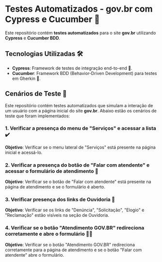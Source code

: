 # Testes Automatizados - gov.br com Cypress e Cucumber 🚀

Este repositório contém **testes automatizados** para o site **gov.br** utilizando **Cypress** e **Cucumber BDD**.

## Tecnologias Utilizadas 🛠️

- **Cypress**: Framework de testes de integração end-to-end 🧪.
- **Cucumber**: Framework BDD (Behavior-Driven Development) para testes em Gherkin 📜.

## Cenários de Teste 📝

Este repositório contém testes automatizados que simulam a interação de um usuário com a página inicial do site **gov.br**. Abaixo estão os cenários de teste que foram implementados:

### 1. **Verificar a presença do menu de "Serviços" e acessar a lista** ✔️

**Objetivo**: Verificar se o menu lateral de "Serviços" está presente na página inicial e acessá-lo.

### 2. **Verificar a presença do botão de "Falar com atendente" e acessar o formulário de atendimento** 💬

**Objetivo**: Verificar se o botão de "Falar com atendente" está presente na página de atendimento e se o formulário é aberto.

### 3. **Verificar presença dos links de Ouvidoria** 📝

**Objetivo**: Verificar se os links de "Denúncia", "Solicitação", "Elogio" e "Reclamação" estão visíveis na seção de Ouvidoria.

### 4. **Verificar se o botão "Atendimento GOV.BR" redireciona corretamente e abre o formulário** 🧑‍💻

**Objetivo**: Verificar se o botão "Atendimento GOV.BR" redireciona corretamente para a página de atendimento e se o botão "Falar com atendente" abre o formulário.